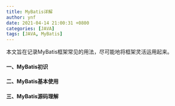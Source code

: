 ```yaml
---
title: MyBatis详解
author: ynf
date: 2021-04-14 21:00:31 +0800
categories: [JAVA]
tags: [JAVA, MyBatis]
---
```

本文旨在记录MyBatis框架常见的用法，尽可能地将框架灵活运用起来。

#### 一、MyBatis初识

#### 二、MyBatis基本使用

#### 三、MyBatis源码理解
